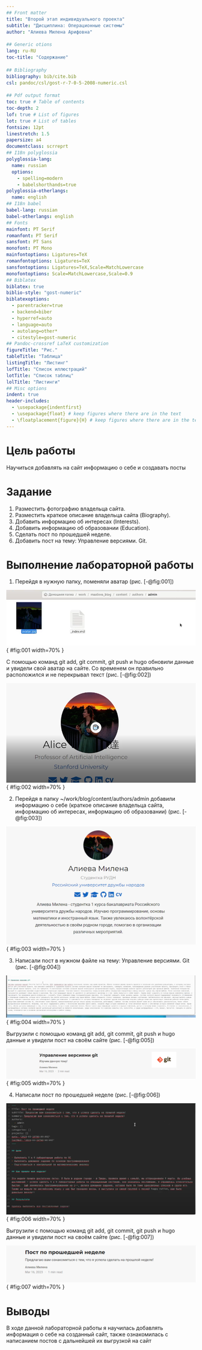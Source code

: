 ```yaml
---
## Front matter
title: "Второй этап индивидуального проекта"
subtitle: "Дисциплина: Операционные системы"
author: "Алиева Милена Арифовна"

## Generic otions
lang: ru-RU
toc-title: "Содержание"

## Bibliography
bibliography: bib/cite.bib
csl: pandoc/csl/gost-r-7-0-5-2008-numeric.csl

## Pdf output format
toc: true # Table of contents
toc-depth: 2
lof: true # List of figures
lot: true # List of tables
fontsize: 12pt
linestretch: 1.5
papersize: a4
documentclass: scrreprt
## I18n polyglossia
polyglossia-lang:
  name: russian
  options:
	- spelling=modern
	- babelshorthands=true
polyglossia-otherlangs:
  name: english
## I18n babel
babel-lang: russian
babel-otherlangs: english
## Fonts
mainfont: PT Serif
romanfont: PT Serif
sansfont: PT Sans
monofont: PT Mono
mainfontoptions: Ligatures=TeX
romanfontoptions: Ligatures=TeX
sansfontoptions: Ligatures=TeX,Scale=MatchLowercase
monofontoptions: Scale=MatchLowercase,Scale=0.9
## Biblatex
biblatex: true
biblio-style: "gost-numeric"
biblatexoptions:
  - parentracker=true
  - backend=biber
  - hyperref=auto
  - language=auto
  - autolang=other*
  - citestyle=gost-numeric
## Pandoc-crossref LaTeX customization
figureTitle: "Рис."
tableTitle: "Таблица"
listingTitle: "Листинг"
lofTitle: "Список иллюстраций"
lotTitle: "Список таблиц"
lolTitle: "Листинги"
## Misc options
indent: true
header-includes:
  - \usepackage{indentfirst}
  - \usepackage{float} # keep figures where there are in the text
  - \floatplacement{figure}{H} # keep figures where there are in the text
---
```


# Цель работы

Научиться добавлять на сайт информацию о себе и создавать посты

# Задание

1. Разместить фотографию владельца сайта.
2. Разместить краткое описание владельца сайта (Biography).
3. Добавить информацию об интересах (Interests).
4. Добавить информацию об образовании (Education).
5. Сделать пост по прошедшей неделе.
6. Добавить пост на тему: Управление версиями. Git.

# Выполнение лабораторной работы

1. Перейдя в нужную папку, поменяли аватар (рис. [-@fig:001])

![Смена аватара](image/1.png){ #fig:001 width=70% }

С помощью команд git add, git commit, git push и hugo обновили данные и увидели свой аватар на сайте. Со временем он правильно расположился и не перекрывал текст (рис. [-@fig:002])

![Аватар на сайте](image/2.png){ #fig:002 width=70% }

2. Перейдя в папку ~/work/blog/content/authors/admin добавили информацию о себе (краткое описание владельца сайта, информацию об интересах, информацию об образовании) (рис. [-@fig:003])

![Добавленная информация о себе](image/3.png){ #fig:003 width=70% }

3. Написали пост в нужном файле на тему: Управление версиями. Git  (рис. [-@fig:004])

![Написание поста](image/4.png){ #fig:004 width=70% }

Выгрузили с помощью команд git add, git commit, git push и hugo данные и увидели пост на своём сайте (рис. [-@fig:005])

![Пост на сайте](image/5.png){ #fig:005 width=70% }

4. Написали пост по прошедшей неделе (рис. [-@fig:006])

![Написание поста по прошедшей неделе](image/6.png){ #fig:006 width=70% }

Выгрузили с помощью команд git add, git commit, git push и hugo данные и увидели пост на своём сайте (рис. [-@fig:007])

![Пост по прошедшей неделе на сайте](image/7.png){ #fig:007 width=70% }

# Выводы

В ходе данной лабораторной работы я научилась добавлять информация о себе на созданный сайт, также ознакомилась с написанием постов с дальнейшей их выгрузкой на сайт
